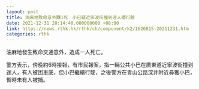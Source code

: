 ```yaml
---
layout: post
title: 油麻地致命意外釀1死　小巴疑近寧波街撞到途人續行駛
date: 2021-12-31 20:14:40.000000000 +08:00
link: https://news.rthk.hk/rthk/ch/component/k2/1626815-20211231.htm
categories: rthk
---
```


油麻地發生致命交通意外，造成一人死亡。

警方表示，傍晚約6時接報，有巿民報案，指一輛公共小巴在廣東道近寧波街撞到途人，有人被困車底，但小巴繼續行駛，之後警方在青山公路深井附近尋獲小巴，暫時未有人被捕。
